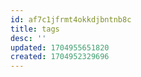 ```yaml
---
id: af7c1jfrmt4okkdjbntnb8c
title: tags
desc: ''
updated: 1704955651820
created: 1704952329696
---
```

